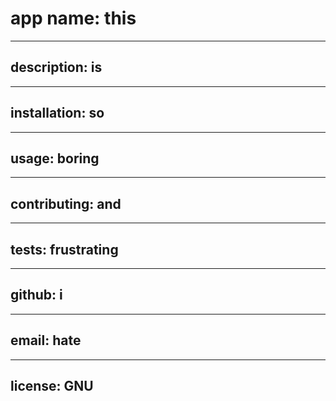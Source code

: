 # app name: this
 --- 
 ## description: is
 --- 
 ## installation: so
 --- 
 ## usage: boring
 --- 
 ## contributing: and
 --- 
 ## tests: frustrating
 --- 
 ## github: i
 --- 
 ## email: hate
 --- 
 ## license: GNU
